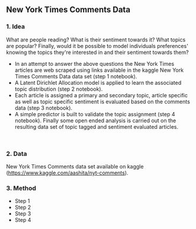 ## New York Times Comments Data

### 1. Idea
What are people reading? What is their sentiment towards it? What topics are popular? Finally, would it be possible to model individuals preferences' knowing the topics they're interested in and their sentiment towards them?
<br>
- In an attempt to answer the above questions the New York Times articles are web scraped using links available in the kaggle New York Times Comments Data data set (step 1 notebook). <br> 
- A Latent Dirichlet Allocation model is applied to learn the associated topic distribution (step 2 notebook). <br>
- Each article is assigned a primary and secondary topic, article specific as well as topic specific sentiment is evaluated based on the comments data (step 3 notebook). <br> 
- A simple predictor is built to validate the topic assignment (step 4 notebook). Finally some open ended analysis is carried out on the resulting data set of topic tagged and sentiment evaluated articles.
<br>

### 2. Data
New York Times Comments data set available on kaggle (https://www.kaggle.com/aashita/nyt-comments).
<br>
### 3. Method
 - Step 1
 - Step 2
 - Step 3
 - Step 4
